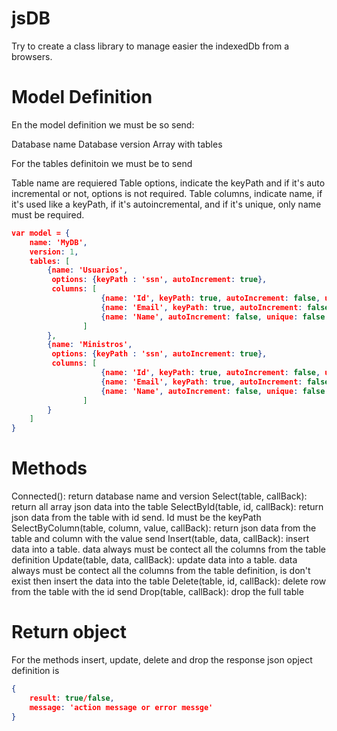 # jsDB
Try to create a class library to manage easier the indexedDb from a browsers.

# Model Definition

En the model definition we must be so send:

Database name
Database version
Array with tables

For the tables definitoin we must be to send

Table name are requiered
Table options, indicate the keyPath and if it's auto incremental or not, options is not required.
Table columns, indicate name, if it's used like a keyPath, if it's autoincremental, and if it's unique, only name must be required.

``` json
var model = {
    name: 'MyDB', 
    version: 1, 
    tables: [
        {name: 'Usuarios',
         options: {keyPath : 'ssn', autoIncrement: true}, 
         columns: [
                    {name: 'Id', keyPath: true, autoIncrement: false, unique: true }, 
                    {name: 'Email', keyPath: true, autoIncrement: false, unique: true }, 
                    {name: 'Name', autoIncrement: false, unique: false }
                ]
        },
        {name: 'Ministros', 
         options: {keyPath : 'ssn', autoIncrement: true}, 
         columns: [
                    {name: 'Id', keyPath: true, autoIncrement: false, unique: true }, 
                    {name: 'Email', keyPath: true, autoIncrement: false, unique: true }, 
                    {name: 'Name', autoIncrement: false, unique: false }
                ]
        }
    ]
}
```

# Methods

Connected(): return database name and version
Select(table, callBack): return all array json data into the table
SelectById(table, id, callBack): return json data from the table with id send. Id must be the keyPath
SelectByColumn(table, column, value, callBack): return json data from the table and column with the value send
Insert(table, data, callBack): insert data into a table. data always must be contect all the columns from the table definition
Update(table, data, callBack): update data into a table. data always must be contect all the columns from the table definition, is don't exist then insert the data into the table
Delete(table, id, callBack): delete row from the table with the id send
Drop(table, callBack): drop the full table

# Return object

For the methods insert, update, delete and drop the response json opject definition is

``` json
{
    result: true/false,
    message: 'action message or error messge'
}
```